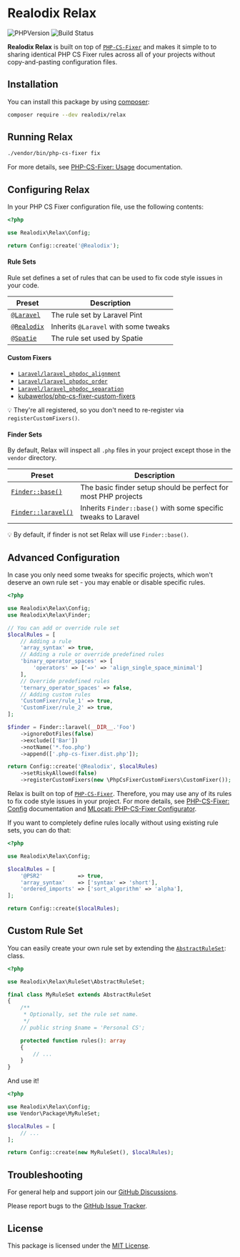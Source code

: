 # Realodix Relax

![PHPVersion](https://img.shields.io/badge/PHP-7.4%20|%208-777BB4.svg?style=flat-square)
![Build Status](../../actions/workflows/ci.yml/badge.svg)

**Realodix Relax** is built on top of [`PHP-CS-Fixer`][php-cs-fixer] and makes it simple to to sharing identical PHP CS Fixer rules across all of your projects without copy-and-pasting configuration files.

## Installation

You can install this package by using [composer](https://getcomposer.org/):

```sh
composer require --dev realodix/relax
```

## Running Relax

```sh
./vendor/bin/php-cs-fixer fix
```

For more details, see [PHP-CS-Fixer: Usage][pcf_doc_usage] documentation.

## Configuring Relax

In your PHP CS Fixer configuration file, use the following contents:

```php
<?php

use Realodix\Relax\Config;

return Config::create('@Realodix');
```

#### Rule Sets

Rule set defines a set of rules that can be used to fix code style issues in your code.

| Preset | Description |
| -------- |-------------|
| [`@Laravel`][rs_laravel] | The rule set by Laravel Pint |
| [`@Realodix`][rs_realodix] | Inherits `@Laravel` with some tweaks |
| [`@Spatie`][rs_spatie] | The rule set used by Spatie |

#### Custom Fixers

- [`Laravel/laravel_phpdoc_alignment`][`fx_laravel_phpdoc_alignment`]
- [`Laravel/laravel_phpdoc_order`][`fx_laravel_phpdoc_order`]
- [`Laravel/laravel_phpdoc_separation`][`fx_laravel_phpdoc_separation`]
- [kubawerlos/php-cs-fixer-custom-fixers][fx_kubawerlos_custom-fixers]

:bulb: They're all registered, so you don't need to re-register via `registerCustomFixers()`.

#### Finder Sets

By default, Relax will inspect all `.php` files in your project except those in the `vendor` directory.

| Preset | Description |
| -------- |-------------|
| [`Finder::base()`][doc_f_base] | The basic finder setup should be perfect for most PHP projects |
| [`Finder::laravel()`][doc_f_laravel] | Inherits `Finder::base()` with some specific tweaks to Laravel |

:bulb: By default, if finder is not set Relax will use `Finder::base()`.

## Advanced Configuration

In case you only need some tweaks for specific projects, which won't deserve an own rule set - you may enable or disable specific rules.

```php
<?php

use Realodix\Relax\Config;
use Realodix\Relax\Finder;

// You can add or override rule set
$localRules = [
    // Adding a rule
    'array_syntax' => true,
    // Adding a rule or override predefined rules
    'binary_operator_spaces' => [
        'operators' => ['=>' => 'align_single_space_minimal']
    ],
    // Override predefined rules
    'ternary_operator_spaces' => false,
    // Adding custom rules
    'CustomFixer/rule_1' => true,
    'CustomFixer/rule_2' => true,
];

$finder = Finder::laravel(__DIR__.'Foo')
    ->ignoreDotFiles(false)
    ->exclude(['Bar'])
    ->notName('*.foo.php')
    ->append(['.php-cs-fixer.dist.php']);

return Config::create('@Realodix', $localRules)
    ->setRiskyAllowed(false)
    ->registerCustomFixers(new \PhpCsFixerCustomFixers\CustomFixer());
```

Relax is built on top of [`PHP-CS-Fixer`][php-cs-fixer]. Therefore, you may use any of its rules to fix code style issues in your project. For more details, see  [PHP-CS-Fixer: Config][pcf_doc_config] documentation and [MLocati: PHP-CS-Fixer Configurator][pcf_doc_config_mlocati].

If you want to completely define rules locally without using existing rule sets, you can do that:

```php
<?php

use Realodix\Relax\Config;

$localRules = [
    '@PSR2'           => true,
    'array_syntax'    => ['syntax' => 'short'],
    'ordered_imports' => ['sort_algorithm' => 'alpha'],
];

return Config::create($localRules);
```

## Custom Rule Set

You can easily create your own rule set by extending the [`AbstractRuleSet`][rs_abstract]: class.

```php
<?php

use Realodix\Relax\RuleSet\AbstractRuleSet;

final class MyRuleSet extends AbstractRuleSet
{
    /**
     * Optionally, set the rule set name.
     */
    // public string $name = 'Personal CS';

    protected function rules(): array
    {
        // ...
    }
}
```

And use it!

```php
<?php

use Realodix\Relax\Config;
use Vendor\Package\MyRuleSet;

$localRules = [
    // ...
];

return Config::create(new MyRuleSet(), $localRules);
```

## Troubleshooting

For general help and support join our [GitHub Discussions](../../discussions).

Please report bugs to the [GitHub Issue Tracker](../../issues).

## License

This package is licensed under the [MIT License](/LICENSE).

[doc_f_base]: docs/finders.md#finderbase
[doc_f_laravel]: docs/finders.md#finderlaravel

[rs_abstract]: src/RuleSet/AbstractRuleSet.php
[rs_laravel]: src/RuleSet/Laravel.php
[rs_realodix]: src/RuleSet/Realodix.php
[rs_spatie]: src/RuleSet/Spatie.php
[`fx_laravel_phpdoc_alignment`]: src/Fixers/Laravel/LaravelPhpdocAlignmentFixer.php
[`fx_laravel_phpdoc_order`]: src/Fixers/Laravel/LaravelPhpdocOrderFixer.php
[`fx_laravel_phpdoc_separation`]: src/Fixers/Laravel/LaravelPhpdocSeparationFixer.php
[fx_kubawerlos_custom-fixers]: https://github.com/kubawerlos/php-cs-fixer-custom-fixers

[php-cs-fixer]: https://github.com/FriendsOfPHP/PHP-CS-Fixer
[pcf_doc_usage]: https://github.com/FriendsOfPHP/PHP-CS-Fixer/blob/master/doc/usage.rst
[pcf_doc_config]: https://github.com/FriendsOfPHP/PHP-CS-Fixer/blob/master/doc/config.rst
[pcf_doc_config_mlocati]: https://mlocati.github.io/php-cs-fixer-configurator

